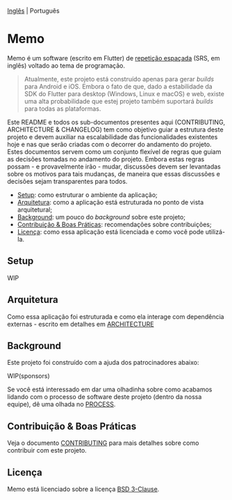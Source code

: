 [Inglês](/README.md) | Português

# Memo

Memo é um software (escrito em Flutter) de [repetição espaçada](https://en.wikipedia.org/wiki/Spaced_repetition) (SRS, em inglês) voltado ao tema de programação.

> Atualmente, este projeto está construído apenas para gerar *builds* para Android e iOS. Embora o fato de que, dado a estabilidade
> da SDK do Flutter para desktop (Windows, Linux e macOS) e web, existe uma alta probabilidade que estej projeto também suportará 
> *builds* para todas as plataformas.

Este README e todos os sub-documentos presentes aqui (CONTRIBUTING, ARCHITECTURE & CHANGELOG) tem como objetivo guiar a 
estrutura deste projeto e devem auxiliar na escalabilidade das funcionalidades existentes hoje e nas que serão criadas
com o decorrer do andamento do projeto. Estes documentos servem como um conjunto flexível de regras que guiam as 
decisões tomadas no andamento do projeto. Embora estas regras possam - e provavelmente irão - mudar, discussões devem
ser levantadas sobre os motivos para tais mudanças, de maneira que essas discussões e decisões sejam transparentes para 
todos.

- [Setup](#setup): como estruturar o ambiente da aplicação;
- [Arquitetura](#arquitetura): como a aplicação está estruturada no ponto de vista arquitetural;
- [Background](#background): um pouco do *background* sobre este projeto;
- [Contribuição & Boas Práticas](#contribuição--boas-práticas): recomendações sobre contribuições;
- [Licença](#licença): como essa aplicação está licenciada e como você pode utilizá-la.

## Setup

WIP

## Arquitetura

Como essa aplicação foi estruturada e como ela interage com dependência externas - escrito em detalhes em 
[ARCHITECTURE](ARCHITECTURE.md)

## Background

Este projeto foi construído com a ajuda dos patrocinadores abaixo:

WIP(sponsors)

Se você está interessado em dar uma olhadinha sobre como acabamos lidando com o processo de software deste projeto (dentro
da nossa equipe), dê uma olhada no [PROCESS](.process/PROCESS_ptBR.md).

## Contribuição & Boas Práticas

Veja o documento [CONTRIBUTING](CONTRIBUTING.md) para mais detalhes sobre como contribuir com este projeto.

## Licença

Memo está licenciado sobre a licença [BSD 3-Clause](LICENSE).